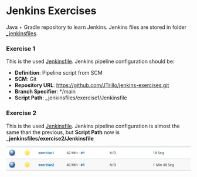 # Jenkins Exercises
Java + Gradle repository to learn Jenkins. Jenkins files are stored in folder [_jenkinsfiles](./_jenkinsfiles).

### Exercise 1
This is the used [Jenkinsfile](./_jenkinsfiles/exercise1/Jenkinsfile). Jenkins pipeline configuration should be:
* **Definition**: Pipeline script from SCM
* **SCM**: Git
* **Repository URL**: https://github.com/JTrillo/jenkins-exercises.git
* **Branch Specifier**: */main
* **Script Path**: _jenkinsfiles/exercise1/Jenkinsfile

### Exercise 2
This is the used [Jenkinsfile](./_jenkinsfiles/exercise2/Jenkinsfile). Jenkins pipeline configuration is almost the same than the previous, but **Script Path** now is **_jenkinsfiles/exercise2/Jenkinsfile**

![](./resources/image.png)